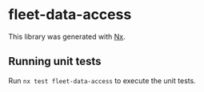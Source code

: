 # fleet-data-access

This library was generated with [Nx](https://nx.dev).

## Running unit tests

Run `nx test fleet-data-access` to execute the unit tests.
